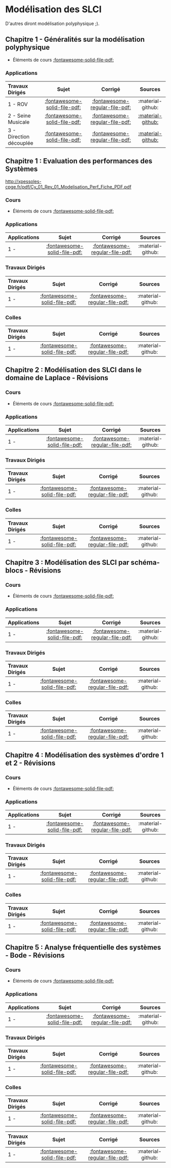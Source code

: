 # Modélisation des SLCI

D'autres diront modélisation polyphysique ;).

## Chapitre 1 - Généralités sur la modélisation polyphysique

 * Éléments de cours [:fontawesome-solid-file-pdf:](http://xpessoles-cpge.fr/pdf/Cy_00_Cours_01_Modelisation_Multi_PDF.pdf)

### Applications
| Travaux Dirigés | Sujet | Corrigé | Sources  |
| :-------------- | :---: | :------: | :-----: |
| 1 - ROV                | [:fontawesome-solid-file-pdf:](http://xpessoles-cpge.fr/pdf/Application_01_ROV_Sujet.pdf) | [:fontawesome-regular-file-pdf:](http://xpessoles-cpge.fr/pdf/Application_01_ROV_Corrige.pdf) | :material-github:|
| 2 - Seine Musicale     | [:fontawesome-solid-file-pdf:](http://xpessoles-cpge.fr/pdf/Application_02_SeineMusicale_Sujet.pdf)| [:fontawesome-regular-file-pdf:]() | [:material-github:](http://xpessoles-cpge.fr/pdf/Application_02_SeineMusicale_Corrige.pdf)|
| 3 - Direction découplée| [:fontawesome-solid-file-pdf:](http://xpessoles-cpge.fr/pdf/Application_03_DirectionDecouplee_Sujet.pdf)| [:fontawesome-regular-file-pdf:]() | [:material-github:](http://xpessoles-cpge.fr/pdf/Application_03_DirectionDecouplee_Corrige.pdf)|

## Chapitre 1 : Evaluation des performances des Systèmes

http://xpessoles-cpge.fr/pdf/Cy_01_Rev_01_Modelisation_Perf_Fiche_PDF.pdf

### Cours

 * Éléments de cours [:fontawesome-solid-file-pdf:]()

### Applications 
| Applications | Sujet | Corrigé | Sources  |
| :-------------- | :---: | :------: | :-----: |
| 1 -                | [:fontawesome-solid-file-pdf:]() | [:fontawesome-regular-file-pdf:]() | :material-github:|

### Travaux Dirigés
| Travaux Dirigés | Sujet | Corrigé | Sources  |
| :-------------- | :---: | :------: | :-----: |
| 1 -                | [:fontawesome-solid-file-pdf:]() | [:fontawesome-regular-file-pdf:]() | :material-github:|

### Colles
| Travaux Dirigés | Sujet | Corrigé | Sources  |
| :-------------- | :---: | :------: | :-----: |
| 1 -                | [:fontawesome-solid-file-pdf:]() | [:fontawesome-regular-file-pdf:]() | :material-github:|


## Chapitre 2 : Modélisation des SLCI dans le domaine de Laplace - Révisions

### Cours

 * Éléments de cours [:fontawesome-solid-file-pdf:]()

### Applications 
| Applications | Sujet | Corrigé | Sources  |
| :-------------- | :---: | :------: | :-----: |
| 1 -                | [:fontawesome-solid-file-pdf:]() | [:fontawesome-regular-file-pdf:]() | :material-github:|

### Travaux Dirigés
| Travaux Dirigés | Sujet | Corrigé | Sources  |
| :-------------- | :---: | :------: | :-----: |
| 1 -                | [:fontawesome-solid-file-pdf:]() | [:fontawesome-regular-file-pdf:]() | :material-github:|

### Colles
| Travaux Dirigés | Sujet | Corrigé | Sources  |
| :-------------- | :---: | :------: | :-----: |
| 1 -                | [:fontawesome-solid-file-pdf:]() | [:fontawesome-regular-file-pdf:]() | :material-github:|


## Chapitre 3 : Modélisation des SLCI par schéma-blocs - Révisions

### Cours

 * Éléments de cours [:fontawesome-solid-file-pdf:]()

### Applications 
| Applications | Sujet | Corrigé | Sources  |
| :-------------- | :---: | :------: | :-----: |
| 1 -                | [:fontawesome-solid-file-pdf:]() | [:fontawesome-regular-file-pdf:]() | :material-github:|

### Travaux Dirigés
| Travaux Dirigés | Sujet | Corrigé | Sources  |
| :-------------- | :---: | :------: | :-----: |
| 1 -                | [:fontawesome-solid-file-pdf:]() | [:fontawesome-regular-file-pdf:]() | :material-github:|

### Colles
| Travaux Dirigés | Sujet | Corrigé | Sources  |
| :-------------- | :---: | :------: | :-----: |
| 1 -                | [:fontawesome-solid-file-pdf:]() | [:fontawesome-regular-file-pdf:]() | :material-github:|

## Chapitre 4 : Modélisation des systèmes d'ordre 1 et 2 - Révisions

### Cours

 * Éléments de cours [:fontawesome-solid-file-pdf:]()

### Applications 
| Applications | Sujet | Corrigé | Sources  |
| :-------------- | :---: | :------: | :-----: |
| 1 -                | [:fontawesome-solid-file-pdf:]() | [:fontawesome-regular-file-pdf:]() | :material-github:|

### Travaux Dirigés
| Travaux Dirigés | Sujet | Corrigé | Sources  |
| :-------------- | :---: | :------: | :-----: |
| 1 -                | [:fontawesome-solid-file-pdf:]() | [:fontawesome-regular-file-pdf:]() | :material-github:|

### Colles
| Travaux Dirigés | Sujet | Corrigé | Sources  |
| :-------------- | :---: | :------: | :-----: |
| 1 -                | [:fontawesome-solid-file-pdf:]() | [:fontawesome-regular-file-pdf:]() | :material-github:|


## Chapitre 5 : Analyse fréquentielle des systèmes - Bode - Révisions

### Cours

 * Éléments de cours [:fontawesome-solid-file-pdf:]()

### Applications 
| Applications | Sujet | Corrigé | Sources  |
| :-------------- | :---: | :------: | :-----: |
| 1 -                | [:fontawesome-solid-file-pdf:]() | [:fontawesome-regular-file-pdf:]() | :material-github:|

### Travaux Dirigés
| Travaux Dirigés | Sujet | Corrigé | Sources  |
| :-------------- | :---: | :------: | :-----: |
| 1 -                | [:fontawesome-solid-file-pdf:]() | [:fontawesome-regular-file-pdf:]() | :material-github:|

### Colles
| Travaux Dirigés | Sujet | Corrigé | Sources  |
| :-------------- | :---: | :------: | :-----: |
| 1 -                | [:fontawesome-solid-file-pdf:]() | [:fontawesome-regular-file-pdf:]() | :material-github:|



| Travaux Dirigés | Sujet | Corrigé | Sources  |
| :-------------- | :---: | :------: | :-----: |
| 1 -                | [:fontawesome-solid-file-pdf:](http://xpessoles-cpge.fr/pdf/.pdf) | [:fontawesome-regular-file-pdf:](http://xpessoles-cpge.fr/pdf/.pdf) | :material-github:|

